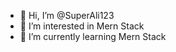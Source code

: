 - 👋 Hi, I’m @SuperAli123
- 👀 I’m interested in Mern Stack
- 🌱 I’m currently learning Mern Stack

<!---
SuperAli123/SuperAli123 is a ✨ special ✨ repository because its `README.md` (this file) appears on your GitHub profile.
You can click the Preview link to take a look at your changes.
--->
